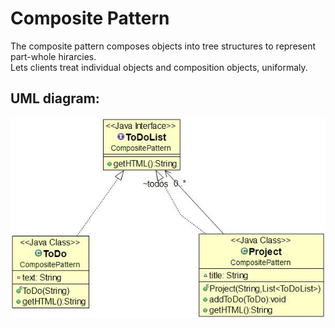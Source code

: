 # Composite Pattern

The composite pattern composes objects into tree structures to represent part-whole hirarcies.  
Lets clients treat individual objects and composition objects, uniformaly.

## UML diagram:

![Alt text](CompositeUML.jpg?raw=true "Pattern's UML diagram")
